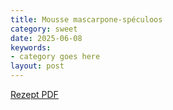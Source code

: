 ```yaml
---
title: Mousse mascarpone-spéculoos
category: sweet
date: 2025-06-08
keywords:
- category goes here
layout: post
---
```


[Rezept PDF]({{site.baseurl}}/assets/pdf/mousse_mascarpone_speculoos.pdf)

